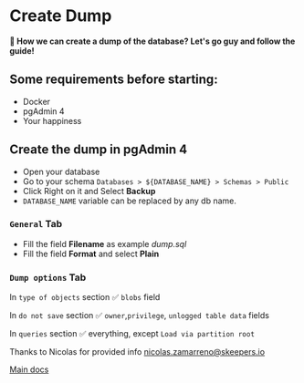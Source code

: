 # Create Dump

**👋  How we can create a dump of the database? Let's go guy and follow the guide!**

## Some requirements before starting:

- Docker
- pgAdmin 4
- Your happiness

## Create the dump in pgAdmin 4

- Open your database
- Go to your schema `Databases > ${DATABASE_NAME} > Schemas > Public`
- Click Right on it and Select **Backup**
- `DATABASE_NAME` variable can be replaced by any db name.

### **`General` Tab**

- Fill the field **Filename** as example *dump.sql*
- Fill the field **Format** and select **Plain**

### **`Dump options` Tab**

In `type of objects` section  ✅   `blobs` field

In `do not save` section  ✅   `owner`,`privilege`, `unlogged table data` fields

In `queries` section  ✅   everything, except `Load via partition root`


Thanks to Nicolas for provided info
nicolas.zamarreno@skeepers.io

[Main docs](../../Readme.md)